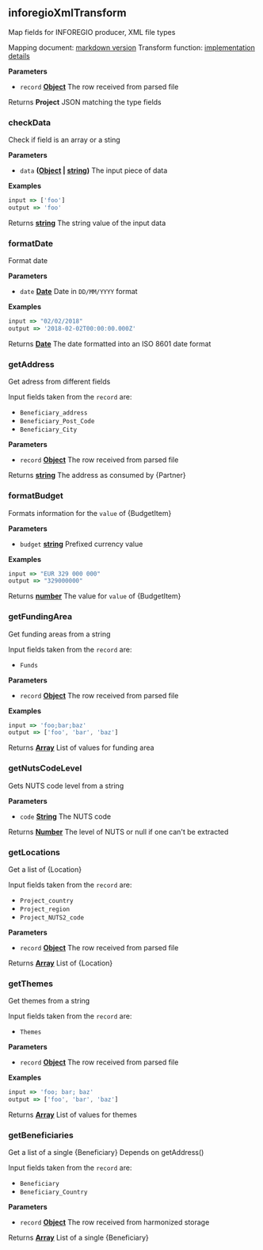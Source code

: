 <!-- Generated by documentation.js. Update this documentation by updating the source code. -->

## inforegioXmlTransform

Map fields for INFOREGIO producer, XML file types

Mapping document: [markdown version](https://github.com/ec-europa/eubfr-data-lake/blob/master/services/ingestion/etl/inforegio/mapping.md)
Transform function: [implementation details](https://github.com/ec-europa/eubfr-data-lake/blob/master/services/ingestion/etl/inforegio/xml/src/lib/transform.js)

**Parameters**

-   `record` **[Object](https://developer.mozilla.org/docs/Web/JavaScript/Reference/Global_Objects/Object)** The row received from parsed file

Returns **Project** JSON matching the type fields

### checkData

Check if field is an array or a sting

**Parameters**

-   `data` **([Object](https://developer.mozilla.org/docs/Web/JavaScript/Reference/Global_Objects/Object) \| [string](https://developer.mozilla.org/docs/Web/JavaScript/Reference/Global_Objects/String))** The input piece of data

**Examples**

```javascript
input => ['foo']
output => 'foo'
```

Returns **[string](https://developer.mozilla.org/docs/Web/JavaScript/Reference/Global_Objects/String)** The string value of the input data

### formatDate

Format date

**Parameters**

-   `date` **[Date](https://developer.mozilla.org/docs/Web/JavaScript/Reference/Global_Objects/Date)** Date in `DD/MM/YYYY` format

**Examples**

```javascript
input => "02/02/2018"
output => '2018-02-02T00:00:00.000Z'
```

Returns **[Date](https://developer.mozilla.org/docs/Web/JavaScript/Reference/Global_Objects/Date)** The date formatted into an ISO 8601 date format

### getAddress

Get adress from different fields

Input fields taken from the `record` are:

-   `Beneficiary_address`
-   `Beneficiary_Post_Code`
-   `Beneficiary_City`

**Parameters**

-   `record` **[Object](https://developer.mozilla.org/docs/Web/JavaScript/Reference/Global_Objects/Object)** The row received from parsed file

Returns **[string](https://developer.mozilla.org/docs/Web/JavaScript/Reference/Global_Objects/String)** The address as consumed by {Partner}

### formatBudget

Formats information for the `value` of {BudgetItem}

**Parameters**

-   `budget` **[string](https://developer.mozilla.org/docs/Web/JavaScript/Reference/Global_Objects/String)** Prefixed currency value

**Examples**

```javascript
input => "EUR 329 000 000"
output => "329000000"
```

Returns **[number](https://developer.mozilla.org/docs/Web/JavaScript/Reference/Global_Objects/Number)** The value for `value` of {BudgetItem}

### getFundingArea

Get funding areas from a string

Input fields taken from the `record` are:

-   `Funds`

**Parameters**

-   `record` **[Object](https://developer.mozilla.org/docs/Web/JavaScript/Reference/Global_Objects/Object)** The row received from parsed file

**Examples**

```javascript
input => 'foo;bar;baz'
output => ['foo', 'bar', 'baz']
```

Returns **[Array](https://developer.mozilla.org/docs/Web/JavaScript/Reference/Global_Objects/Array)** List of values for funding area

### getNutsCodeLevel

Gets NUTS code level from a string

**Parameters**

-   `code` **[String](https://developer.mozilla.org/docs/Web/JavaScript/Reference/Global_Objects/String)** The NUTS code

Returns **[Number](https://developer.mozilla.org/docs/Web/JavaScript/Reference/Global_Objects/Number)** The level of NUTS or null if one can't be extracted

### getLocations

Get a list of {Location}

Input fields taken from the `record` are:

-   `Project_country`
-   `Project_region`
-   `Project_NUTS2_code`

**Parameters**

-   `record` **[Object](https://developer.mozilla.org/docs/Web/JavaScript/Reference/Global_Objects/Object)** The row received from parsed file

Returns **[Array](https://developer.mozilla.org/docs/Web/JavaScript/Reference/Global_Objects/Array)** List of {Location}

### getThemes

Get themes from a string

Input fields taken from the `record` are:

-   `Themes`

**Parameters**

-   `record` **[Object](https://developer.mozilla.org/docs/Web/JavaScript/Reference/Global_Objects/Object)** The row received from parsed file

**Examples**

```javascript
input => 'foo; bar; baz'
output => ['foo', 'bar', 'baz']
```

Returns **[Array](https://developer.mozilla.org/docs/Web/JavaScript/Reference/Global_Objects/Array)** List of values for themes

### getBeneficiaries

Get a list of a single {Beneficiary}
Depends on getAddress()

Input fields taken from the `record` are:

-   `Beneficiary`
-   `Beneficiary_Country`

**Parameters**

-   `record` **[Object](https://developer.mozilla.org/docs/Web/JavaScript/Reference/Global_Objects/Object)** The row received from harmonized storage

Returns **[Array](https://developer.mozilla.org/docs/Web/JavaScript/Reference/Global_Objects/Array)** List of a single {Beneficiary}
